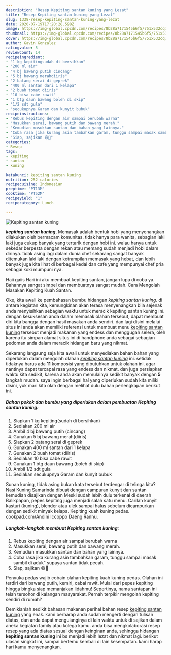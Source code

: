 ```yaml
---
description: "Resep Kepiting santan kuning yang Lezat"
title: "Resep Kepiting santan kuning yang Lezat"
slug: 1338-resep-kepiting-santan-kuning-yang-lezat
date: 2020-07-19T17:20:28.598Z
image: https://img-global.cpcdn.com/recipes/8b28a7171545b6f5/751x532cq70/kepiting-santan-kuning-foto-resep-utama.jpg
thumbnail: https://img-global.cpcdn.com/recipes/8b28a7171545b6f5/751x532cq70/kepiting-santan-kuning-foto-resep-utama.jpg
cover: https://img-global.cpcdn.com/recipes/8b28a7171545b6f5/751x532cq70/kepiting-santan-kuning-foto-resep-utama.jpg
author: Gavin Gonzalez
ratingvalue: 5
reviewcount: 14
recipeingredient:
- "1 kg kepitingsudah di bersihkan"
- "200 ml air"
- "4 bj bawang putih cincang"
- "5 bj bawang merahdiiris"
- "2 batang serai di geprek"
- "400 ml santan dari 1 kelapa"
- "2 buah tomat diiris"
- "10 bisa cabe rawit"
- "1 btg daun bawang boleh di skip"
- "1/2 sdt gula"
- "secukupnya Garam dan kunyit bubuk"
recipeinstructions:
- "Rebus kepiting dengan air sampai berubah warna"
- "Masukkan serai, bawang putih dan bawang merah."
- "Kemudian masukkan santan dan bahan yang lainnya."
- "Coba rasa jika kurang asin tambahkan garam, tunggu sampai masak sambil di aduk&#34; supaya santan tidak pecah."
- "Siap, sajikan 😄🥗"
categories:
- Resep
tags:
- kepiting
- santan
- kuning

katakunci: kepiting santan kuning 
nutrition: 252 calories
recipecuisine: Indonesian
preptime: "PT13M"
cooktime: "PT52M"
recipeyield: "1"
recipecategory: Lunch

---
```



![Kepiting santan kuning](https://img-global.cpcdn.com/recipes/8b28a7171545b6f5/751x532cq70/kepiting-santan-kuning-foto-resep-utama.jpg)

<b><i>kepiting santan kuning</i></b>, Memasak adalah bentuk hobi yang menyenangkan dilakukan oleh bermacam komunitas. tidak hanya para wanita, sebagian laki laki juga cukup banyak yang tertarik dengan hobi ini. walau hanya untuk sekedar berpesta dengan rekan atau memang sudah menjadi hobi dalam dirinya. tidak asing lagi dalam dunia chef sekarang sangat banyak ditemukan laki laki dengan ketrampilan memasak yang hebat, dan lebih banyak juga kita lihat di berbagai kedai dan cafe yang mempunyai chef pria sebagai koki mumpuni nya.

Haii gaiis Hari ini aku membuat kepiting santan, jangan lupa di coba ya. Bahannya sangat simpel dan membuatnya sangat mudah. Cara Mengolah Masakan Kepiting Kuah Santan.

Oke, kita awali ke pembahasan bumbu hidangan <i>kepiting santan kuning</i>. di antara kegiatan kita, kemungkinan akan terasa menyenangkan bila sejenak anda menyisihkan sebagian waktu untuk meracik kepiting santan kuning ini. dengan kesuksesan anda dalam memasak olahan tersebut, dapat membuat diri kita bangga dengan hasil masakan anda sendiri. dan lagi disini melalui situs ini anda akan memiliki referensi untuk membuat menu <u>kepiting santan kuning</u> tersebut menjadi makanan yang endess dan menggugah selera, oleh karena itu simpan alamat situs ini di handphone anda sebagai sebagian pedoman anda dalam meracik hidangan baru yang nikmat.


Sekarang langsung saja kita awali untuk menyediakan bahan bahan yang diperlukan dalam mengolah olahan <u><i>kepiting santan kuning</i></u> ini. setidak tidaknya harus ada <b>11</b> komposisi yang dibutuhkan untuk olahan ini. agar nantinya dapat tercapai rasa yang endess dan nikmat. dan juga persiapkan waktu kita sedikit, karena anda akan memulainya sedikit banyak dengan <b>5</b> langkah mudah. saya ingin berbagai hal yang diperlukan sudah kita miliki disini, yuk mari kita olah dengan melihat dulu bahan perlengkapan berikut ini.

<!--inarticleads1-->

##### Bahan pokok dan bumbu yang diperlukan dalam pembuatan Kepiting santan kuning:

1. Siapkan 1 kg kepiting(sudah di bersihkan)
1. Sediakan 200 ml air
1. Ambil 4 bj bawang putih (cincang)
1. Gunakan 5 bj bawang merah(diiris)
1. Siapkan 2 batang serai di geprek
1. Gunakan 400 ml santan dari 1 kelapa
1. Gunakan 2 buah tomat (diiris)
1. Sediakan 10 bisa cabe rawit
1. Gunakan 1 btg daun bawang (boleh di skip)
1. Ambil 1/2 sdt gula
1. Sediakan secukupnya Garam dan kunyit bubuk


Sunan kuning, tidak asing bukan kata tersebut terdengar di telinga kita? Nasi Kuning Samarinda dibuat dengan campuran kunyit dan santan kemudian disajikan dengan Meski sudah lebih dulu terkenal di daerah Balikpapan, pepes kepiting juga menjadi salah satu menu. Carilah kunyit kasturi (kuning), blender atau ulek sampai halus sebelum dicampurkan dengan sedikit minyak kelapa. Kepiting kuah kuning pedas. cookpad.com/Andini Iccoppo Daeng Rannu. 

<!--inarticleads2-->

##### Langkah-langkah membuat Kepiting santan kuning:

1. Rebus kepiting dengan air sampai berubah warna
1. Masukkan serai, bawang putih dan bawang merah.
1. Kemudian masukkan santan dan bahan yang lainnya.
1. Coba rasa jika kurang asin tambahkan garam, tunggu sampai masak sambil di aduk&#34; supaya santan tidak pecah.
1. Siap, sajikan 😄🥗


Penyuka pedas wajib cobain olahan kepiting kuah kuning pedas. Olahan ini terdiri dari bawang putih, kemiri, cabai rawit. Mulai dari pepes kepiting hingga bingka siap memanjakan lidahmu! Sepertinya, nama santapan ini telah tersohor di kalangan masyarakat. Pernah terpikir mengolah kepiting sendiri di rumah? 

Demikianlah sedikit bahasan makanan perihal bahan resep <u>kepiting santan kuning</u> yang enak. kami berharap anda sudah mengerti dengan tulisan diatas, dan anda dapat mengulanginya di lain waktu untuk di sajikan dalam aneka kegiatan family atau kolega kamu. anda bisa mengkolaborasi resep resep yang ada diatas sesuai dengan keinginan anda, sehingga hidangan <b>kepiting santan kuning</b> ini bs menjadi lebih lezat dan nikmat lagi. berikut ulasan singkat ini, sampai bertemu kembali di lain kesempatan. kami harap hari kamu menyenangkan.
